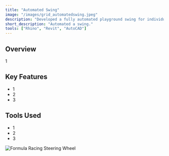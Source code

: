 ```yaml
---
title: "Automated Swing"
image: "/images/grid_automatedswing.jpeg"
description: "Developed a fully automated playground swing for individuals with difficulty swinging themselves."
short_description: "Automated a swing."
tools: ["Rhino", "Revit", "AutoCAD"]
---
```


## Overview
1

## Key Features
- 1
- 2
- 3

## Tools Used
- 1
- 2
- 3

![Formula Racing Steering Wheel](/assets/images/formula_render.jpg)
